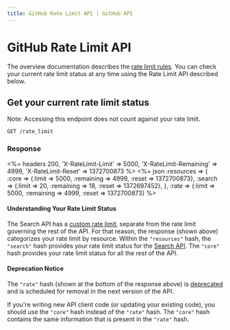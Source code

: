 ```yaml
---
title: GitHub Rate Limit API | GitHub API
---
```


# GitHub Rate Limit API

The overview documentation describes the [rate limit rules](/v3/#rate-limiting).
You can check your current rate limit status at any time using the Rate Limit
API described below.

## Get your current rate limit status

Note: Accessing this endpoint does not count against your rate limit.

    GET /rate_limit

### Response

<%=
  headers 200,
    'X-RateLimit-Limit'     => 5000,
    'X-RateLimit-Remaining' => 4999,
    'X-RateLimit-Reset'     => 1372700873
%>
<%=
  json :resources => {
      :core   => {:limit => 5000, :remaining => 4999, :reset => 1372700873},
      :search => {:limit => 20,   :remaining => 18,   :reset => 1372697452},
    },
    :rate => {:limit => 5000, :remaining => 4999, :reset => 1372700873}
%>
<br>

#### Understanding Your Rate Limit Status

The Search API has a [custom rate limit](/v3/search/#rate-limit), separate from
the rate limit governing the rest of the API. For that reason, the response
(shown above) categorizes your rate limit by resource. Within the `"resources"`
hash, the `"search"` hash provides your rate limit status for the
[Search API](v3/search). The `"core"` hash provides your rate limit status for
all the _rest_ of the API.

#### Deprecation Notice

The `"rate"` hash (shown at the bottom of the response above) is
[deprecated](/#deprecations) and is scheduled for removal in the next
version of the API.

If you're writing new API client code (or updating your existing code), you
should use the `"core"` hash instead of the `"rate"` hash. The `"core"` hash
contains the same information that is present in the `"rate"` hash.
